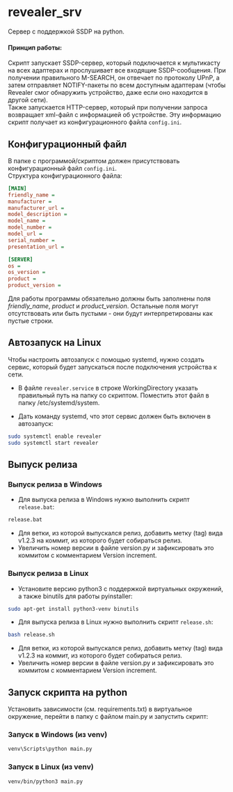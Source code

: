 # revealer_srv

Сервер c поддержкой SSDP на python.

#### Принцип работы:
Скрипт запускает SSDP-сервер, который подключается к мультикасту на всех адаптерах и прослушивает все входящие SSDP-сообщения. При получении правильного M-SEARCH, он отвечает по протоколу UPnP, а затем отправляет NOTIFY-пакеты по всем доступным адаптерам (чтобы Revealer смог обнаружить устройство, даже если оно находится в другой сети).\
Также запускается HTTP-сервер, который при получении запроса возвращает xml-файл с информацией об устройстве. Эту информацию скрипт получает из конфигурационного файла `config.ini`.

## Конфигурационный файл

В папке с программой/скриптом должен присутствовать конфигурационный файл `config.ini`. \
Структура конфигурационного файла:


```ini
[MAIN]
friendly_name =
manufacturer =
manufacturer_url =
model_description =
model_name =
model_number =
model_url =
serial_number =
presentation_url =

[SERVER]
os =
os_version =
product =
product_version =
```
Для работы программы обязательно должны быть заполнены поля *friendly_name*, *product* и *product_version*. Остальные поля могут отсутствовать или быть пустыми - они будут интерпретированы как пустые строки.

## Автозапуск на Linux

Чтобы настроить автозапуск с помощью systemd, нужно создать сервис, который будет запускаться после подключения устройства к сети.

* В файле `revealer.service` в строке WorkingDirectory указать правильный путь на папку со скриптом. Поместить этот файл в папку /etc/systemd/system.

* Дать команду systemd, что этот сервис должен быть включен в автозапуск:

```bash
sudo systemctl enable revealer
sudo systemctl start revealer
```


## Выпуск релиза

### Выпуск релиза в Windows

* Для выпуска релиза в Windows нужно выполнить скрипт `release.bat`:

```bash
release.bat
```
* Для ветки, из которой выпускался релиз, добавить метку (tag) вида v1.2.3 на коммит, из которого будет собираться релиз.
* Увеличить номер версии в файле version.py и зафиксировать это коммитом с комментарием Version increment.

### Выпуск релиза в Linux

* Установите версию python3 с поддержкой виртуальных окружений, a также binutils для работы pyinstaller:
```bash
sudo apt-get install python3-venv binutils
```
* Для выпуска релиза в Linux нужно выполнить скрипт `release.sh`:
```bash
bash release.sh
```
* Для ветки, из которой выпускался релиз, добавить метку (tag) вида v1.2.3 на коммит, из которого будет собираться релиз.
* Увеличить номер версии в файле version.py и зафиксировать это коммитом с комментарием Version increment.

## Запуск скрипта на python
Установить зависимости (см. requirements.txt) в виртуальное окружение, перейти в папку с файлом main.py и запустить скрипт:

### Запуск в Windows (из venv)

```bash
venv\Scripts\python main.py
```

### Запуск в Linux (из venv)
```bash
venv/bin/python3 main.py
```
